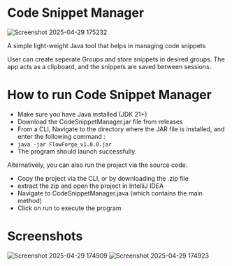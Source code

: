 # Code Snippet Manager
![Screenshot 2025-04-29 175232](https://github.com/user-attachments/assets/85727d7c-02ea-4211-b988-7b9fe14a84b6)


A simple light-weight Java tool that helps in managing code snippets

User can create seperate Groups and store snippets in desired groups. The app acts as a clipboard, and the snippets are saved between sessions.

# How to run Code Snippet Manager

* Make sure you have Java installed (JDK 21+)
* Download the CodeSnippetManager.jar file from releases
* From a CLI, Navigate to the directory where the JAR file is installed, and enter the following command :
*  ``` java -jar FlowForge_v1.0.0.jar ```
* The program should launch successfully. 

Alternatively, you can also run the project via the source code.
* Copy the project via the CLI, or by downloading the .zip file
* extract the zip and open the project in IntelliJ IDEA
* Navigate to CodeSnippetManager.java (which contains the main method)
* Click on run to execute the program

# Screenshots 
![Screenshot 2025-04-29 174909](https://github.com/user-attachments/assets/204de06a-6740-45dc-ac9c-5c94ea17954b)
![Screenshot 2025-04-29 174923](https://github.com/user-attachments/assets/d639c8d9-0a70-4a77-8496-47bb376a233d)

